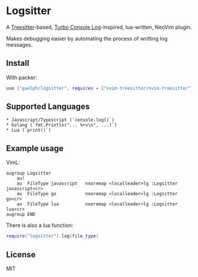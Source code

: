 # Logsitter

A [Treesitter](https://github.com/nvim-treesitter/nvim-treesitter)-based, [Turbo Console Log](https://github.com/Chakroun-Anas/turbo-console-log)-inspired, lua-written, NeoVim plugin.


Makes debugging easier by automating the process of writting log messages.

## Install

With packer:
```lua
use {"gaelph/logsitter", requires = {"nvim-treesitter/nvim-treesitter"}}
```

## Supported Languages

	* Javascript/Typescript (`console.log()`)
	* Golang (`fmt.Println("... %+v\n", ...)`)
	* Lua (`print()`)

## Example usage

VimL:
```vim
augroup Logsitter
	au!
	au  FileType javascript   nnoremap <localleader>lg :Logsitter javascript<cr>
	au  FileType go           nnoremap <localleader>lg :Logsitter go<cr>
	au  FileType lua          nnoremap <localleader>lg :Logsitter lua<cr>
augroup END
```

There is also a lua function:
```lua
require("logsitter").log(file_type)
```

## License

MIT
